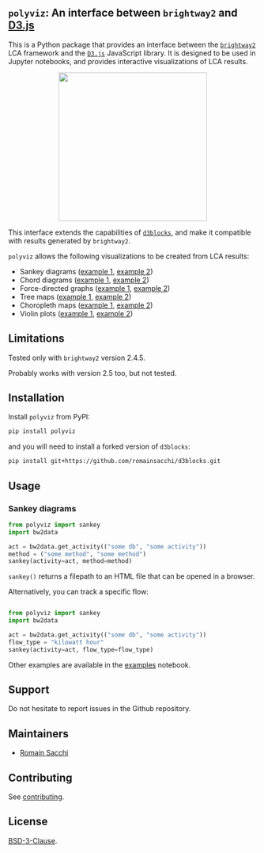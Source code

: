 ## ``polyviz``: An interface between ``brightway2`` and [D3.js](https://d3js.org/)

This is a Python package that provides an interface between the
[`brightway2`](https://brightway.dev) LCA framework and the [`D3.js`](https://d3js.org) JavaScript library.
It is designed to be used in Jupyter notebooks, and provides
interactive visualizations of LCA results.

<div align="center">
<img src="https://github.com/romainsacchi/polyviz/raw/main/assets/chord_sample.png" height="300"/>
</div>

This interface extends the capabilities of  [``d3blocks``](https://github.com/d3blocks/d3blocks), and make it compatible
with results generated by `brightway2`.

``polyviz`` allows the following visualizations to be created from LCA results:
* Sankey diagrams ([example 1](https://htmlpreview.github.io/?https://github.com/romainsacchi/polyviz/blob/main/examples/sankey_1.html), [example 2](https://htmlpreview.github.io/?https://github.com/romainsacchi/polyviz/blob/main/examples/sankey_2.html))
* Chord diagrams ([example 1](https://htmlpreview.github.io/?https://github.com/romainsacchi/polyviz/blob/main/examples/chord_1.html), [example 2](https://htmlpreview.github.io/?https://github.com/romainsacchi/polyviz/blob/main/examples/chord_2.html))
* Force-directed graphs ([example 1](https://htmlpreview.github.io/?https://github.com/romainsacchi/polyviz/blob/main/examples/force_1.html), [example 2](https://htmlpreview.github.io/?https://github.com/romainsacchi/polyviz/blob/main/examples/force_2.html))
* Tree maps ([example 1](https://htmlpreview.github.io/?https://github.com/romainsacchi/polyviz/blob/main/examples/treemap_1.html), [example 2](https://htmlpreview.github.io/?https://github.com/romainsacchi/polyviz/blob/main/examples/treemap_2.html))
* Choropleth maps ([example 1](https://htmlpreview.github.io/?https://github.com/romainsacchi/polyviz/blob/main/examples/choro_1.html), [example 2](https://htmlpreview.github.io/?https://github.com/romainsacchi/polyviz/blob/main/examples/choro_2.html))
* Violin plots ([example 1](https://htmlpreview.github.io/?https://github.com/romainsacchi/polyviz/blob/main/examples/violin_1.html), [example 2](https://htmlpreview.github.io/?https://github.com/romainsacchi/polyviz/blob/main/examples/violin_2.html))

## Limitations

Tested only with ``brightway2`` version 2.4.5.

Probably works with version 2.5 too, but not tested.

## Installation

Install ``polyviz`` from PyPI:

```bash
pip install polyviz
```

and you will need to install a forked version of ``d3blocks``:

```bash
pip install git+https://github.com/romainsacchi/d3blocks.git
```

Usage
-----

### Sankey diagrams

```python
from polyviz import sankey
import bw2data

act = bw2data.get_activity(("some db", "some activity"))
method = ("some method", "some method")
sankey(activity=act, method=method)
```

`sankey()` returns a filepath to an HTML file that can be opened in a browser.

Alternatively, you can track a specific flow:

```python

from polyviz import sankey
import bw2data

act = bw2data.get_activity(("some db", "some activity"))
flow_type = "kilowatt hour"
sankey(activity=act, flow_type=flow_type)
```

Other examples are available in the [examples](https://github.com/romainsacchi/polyviz/blob/main/examples/examples.ipynb) notebook.

## Support

Do not hesitate to report issues in the Github repository.

## Maintainers

* [Romain Sacchi](https://github.com/romainsacchi)

## Contributing

See [contributing](https://github.com/romainsacchi/carculator/blob/master/CONTRIBUTING.md).

## License

[BSD-3-Clause](https://github.com/romainsacchi/polyviz/blob/master/LICENSE).

